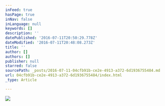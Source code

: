 ```yaml
---
inFeed: true
hasPage: true
inNav: false
inLanguage: null
keywords: []
description: ''
datePublished: '2016-07-11T20:50:29.778Z'
dateModified: '2016-07-11T20:48:08.273Z'
title: ''
author: []
authors: []
publisher: null
starred: false
sourcePath: _posts/2016-07-11-04cfb91b-ce2e-4913-a372-6d1936755484.md
url: 04cfb91b-ce2e-4913-a372-6d1936755484/index.html
_type: Article

---
```

![](https://the-grid-user-content.s3-us-west-2.amazonaws.com/64aa79c2-6fcf-4cb0-81ff-1e1cd4b84986.jpg)